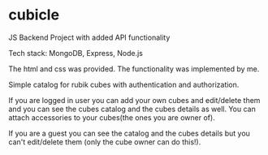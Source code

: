 # cubicle
JS Backend Project with added API functionality

Tech stack: MongoDB, Express, Node.js 

The html and css was provided.
The functionality was implemented by me.

Simple catalog for rubik cubes with authentication and authorization. 

If you are logged in user you can add your own cubes and edit/delete them and you can see the cubes catalog and the cubes details as well. You can attach accessories to your cubes(the ones you are owner of).

If you are a guest you can see the catalog and the cubes details but you can't edit/delete them (only the cube owner can do this!).
